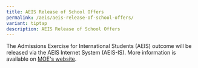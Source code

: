 ```yaml
---
title: AEIS Release of School Offers
permalink: /aeis/aeis-release-of-school-offers/
variant: tiptap
description: AEIS Release of School Offers
---
```

<p>The Admissions Exercise for International Students (AEIS) outcome will
be released via the AEIS Internet System (AEIS-IS). More information is
available on <a href="https://www.moe.gov.sg/international-students/aeis/outcome" rel="noopener nofollow" target="_blank">MOE's website</a>.</p>